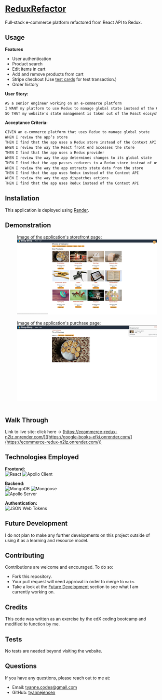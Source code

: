 # [ReduxRefactor](https://redux-store-2rvq.onrender.com/)
Full-stack e-commerce platform refactored from React API to Redux.

## Usage
**Features**
- User authentication
- Product search
- Edit items in cart
- Add and remove products from cart
- Stripe checkout (Use [test cards](https://www.paypalobjects.com/en_GB/vhelp/paypalmanager_help/credit_card_numbers.htm) for test transaction.)
- Order history

**User Story:**
```md
AS a senior engineer working on an e-commerce platform
I WANT my platform to use Redux to manage global state instead of the Context API
SO THAT my website's state management is taken out of the React ecosystem
```

**Acceptance Criteria:**
```md
GIVEN an e-commerce platform that uses Redux to manage global state
WHEN I review the app’s store
THEN I find that the app uses a Redux store instead of the Context API
WHEN I review the way the React front end accesses the store
THEN I find that the app uses a Redux provider
WHEN I review the way the app determines changes to its global state
THEN I find that the app passes reducers to a Redux store instead of using the Context API
WHEN I review the way the app extracts state data from the store
THEN I find that the app uses Redux instead of the Context API
WHEN I review the way the app dispatches actions
THEN I find that the app uses Redux instead of the Context API
```

## Installation
This application is deployed using [Render](https://redux-store-2rvq.onrender.com/).

## Demonstration
   <div style="margin-left: 40px;">
   Image of the application's storefront page:<br/>
   <img src="./assets/storefront.png" alt="Desktop demonstration video" width="550"/>
   </div>
   <br/>

   <div style="margin-left: 40px;">
   Image of the application's purchase page:<br/>
   <img src="./assets/purchase.png" alt="Screenshot" width="550"/>
   </div>
   <br/>

## Walk Through
Link to live site: 
click here &rarr; 
[https://ecommerce-redux-n2lz.onrender.com/]([https://google-books-efki.onrender.com/](https://ecommerce-redux-n2lz.onrender.com/))

## Technologies Employed
**Frontend:**  
   ![React](https://img.shields.io/badge/-React-20232A?logo=react&logoColor=61DAFB) 
   ![Apollo Client](https://img.shields.io/badge/-Apollo%20Client-311C87?logo=apollographql&logoColor=white) 

**Backend:**  
   ![MongoDB](https://img.shields.io/badge/-MongoDB-47A248?logo=mongodb&logoColor=white) 
   ![Mongoose](https://img.shields.io/badge/-Mongoose-880000?logo=mongodb&logoColor=white)   
   ![Apollo Server](https://img.shields.io/badge/-Apollo%20Server-311C87?logo=apollographql&logoColor=white) 

**Authentication:**  
   ![JSON Web Tokens](https://img.shields.io/badge/-JSON%20Web%20Tokens-000000?logo=jsonwebtokens&logoColor=white)


## Future Development
I do not plan to make any further developments on this project outside of using it as a learning and resource model.

## Contributing
Contributions are welcome and encouraged. To do so:
- Fork this repository.  
- Your pull request will need approval in order to merge to `main`.  
- Take a look at the [Future Development](#future-development) section to see what I am currently working on.

## Credits
This code was written as an exercise by the edX coding bootcamp and modified to function by me.

## Tests
No tests are needed beyond visiting the website.

## Questions
If you have any questions, please reach out to me at:
- Email: [tyanne.codes@gmail.com](mailto:tyanne.codes@gmail.com)
- GitHub: [tyannejensen](https://github.com/tyannejensen)
